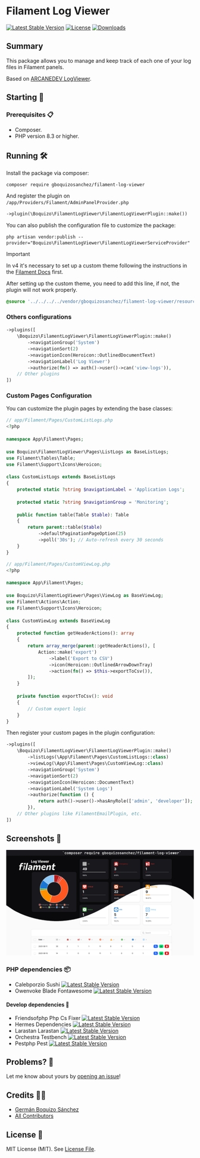 # Filament Log Viewer

[![Latest Stable Version](https://poser.pugx.org/gboquizosanchez/filament-log-viewer/version.svg)](https://packagist.org/packages/gboquizosanchez/filament-log-viewer)
[![License](https://poser.pugx.org/gboquizosanchez/filament-log-viewer/license.svg)](https://packagist.org/packages/gboquizosanchez/filament-log-viewer)
[![Downloads](https://poser.pugx.org/gboquizosanchez/filament-log-viewer/d/total.svg)](https://packagist.org/packages/gboquizosanchez/filament-log-viewer)

## Summary

This package allows you to manage and keep track of each one of your log files in Filament panels.

Based on [ARCANEDEV LogViewer](https://github.com/ARCANEDEV/LogViewer).

## Starting 🚀

### Prerequisites 📋

- Composer.
- PHP version 8.3 or higher.

## Running 🛠️

Install the package via composer:

```shell
composer require gboquizosanchez/filament-log-viewer
```

And register the plugin on `/app/Providers/Filament/AdminPanelProvider.php`

```php
->plugin(\Boquizo\FilamentLogViewer\FilamentLogViewerPlugin::make())
```

You can also publish the configuration file to customize the package:

```shell
php artisan vendor:publish --provider="Boquizo\FilamentLogViewer\FilamentLogViewerServiceProvider"
```

> [!IMPORTANT]
> In v4 it's necessary to set up a custom theme following the instructions in the [Filament Docs](https://filamentphp.com/docs/4.x/styling/overview#creating-a-custom-theme) first.

After setting up the custom theme, you need to add this line, if not, the plugin will not work properly.

```css
@source '../../../../vendor/gboquizosanchez/filament-log-viewer/resources/views/**/*.blade.php';
```

### Others configurations


```php
->plugins([
    \Boquizo\FilamentLogViewer\FilamentLogViewerPlugin::make()
        ->navigationGroup('System')
        ->navigationSort(2)
        ->navigationIcon(Heroicon::OutlinedDocumentText)
        ->navigationLabel('Log Viewer')
        ->authorize(fn() => auth()->user()->can('view-logs')),
    // Other plugins
])
```

### Custom Pages Configuration

You can customize the plugin pages by extending the base classes:

```php
// app/Filament/Pages/CustomListLogs.php
<?php

namespace App\Filament\Pages;

use Boquizo\FilamentLogViewer\Pages\ListLogs as BaseListLogs;
use Filament\Tables\Table;
use Filament\Support\Icons\Heroicon;

class CustomListLogs extends BaseListLogs
{
    protected static ?string $navigationLabel = 'Application Logs';
    
    protected static ?string $navigationGroup = 'Monitoring';
    
    public function table(Table $table): Table
    {
        return parent::table($table)
            ->defaultPaginationPageOption(25)
            ->poll('30s'); // Auto-refresh every 30 seconds
    }
}
```

```php
// app/Filament/Pages/CustomViewLog.php
<?php

namespace App\Filament\Pages;

use Boquizo\FilamentLogViewer\Pages\ViewLog as BaseViewLog;
use Filament\Actions\Action;
use Filament\Support\Icons\Heroicon;

class CustomViewLog extends BaseViewLog
{
    protected function getHeaderActions(): array
    {
        return array_merge(parent::getHeaderActions(), [
            Action::make('export')
                ->label('Export to CSV')
                ->icon(Heroicon::OutlinedArrowDownTray)
                ->action(fn() => $this->exportToCsv()),
        ]);
    }
    
    private function exportToCsv(): void
    {
        // Custom export logic
    }
}
```

Then register your custom pages in the plugin configuration:

```php
->plugins([
    \Boquizo\FilamentLogViewer\FilamentLogViewerPlugin::make()
        ->listLogs(\App\Filament\Pages\CustomListLogs::class)
        ->viewLog(\App\Filament\Pages\CustomViewLog::class)
        ->navigationGroup('System')
        ->navigationSort(2)
        ->navigationIcon(Heroicon::DocumentText)
        ->navigationLabel('System Logs')
        ->authorize(function () {
            return auth()->user()->hasAnyRole(['admin', 'developer']);
        }),
    // Other plugins like FilamentEmailPlugin, etc.
])
```

## Screenshots 💄

![Panel](https://raw.githubusercontent.com/gboquizosanchez/filament-log-viewer/refs/heads/main/arts/panel.jpg)

### PHP dependencies 📦
- Calebporzio Sushi [![Latest Stable Version](https://img.shields.io/badge/stable-v2.5.3-blue)](https://packagist.org/packages/calebporzio/sushi)
- Owenvoke Blade Fontawesome [![Latest Stable Version](https://img.shields.io/badge/stable-v2.9.1-blue)](https://packagist.org/packages/owenvoke/blade-fontawesome)

#### Develop dependencies 🔧
- Friendsofphp Php Cs Fixer [![Latest Stable Version](https://img.shields.io/badge/stable-v3.85.1-blue)](https://packagist.org/packages/friendsofphp/php-cs-fixer)
- Hermes Dependencies [![Latest Stable Version](https://img.shields.io/badge/stable-1.2.0-blue)](https://packagist.org/packages/hermes/dependencies)
- Larastan Larastan [![Latest Stable Version](https://img.shields.io/badge/stable-v2.11.2-blue)](https://packagist.org/packages/larastan/larastan)
- Orchestra Testbench [![Latest Stable Version](https://img.shields.io/badge/stable-v9.14.0-blue)](https://packagist.org/packages/orchestra/testbench)
- Pestphp Pest [![Latest Stable Version](https://img.shields.io/badge/stable-v3.8.2-blue)](https://packagist.org/packages/pestphp/pest)


## Problems? 🚨

Let me know about yours by [opening an issue](https://github.com/gboquizosanchez/filament-log-viewer/issues/new)!

## Credits 🧑‍💻

- [Germán Boquizo Sánchez](mailto:germanboquizosanchez@gmail.com)
- [All Contributors](../../contributors)

## License 📄

MIT License (MIT). See [License File](LICENSE.md).
